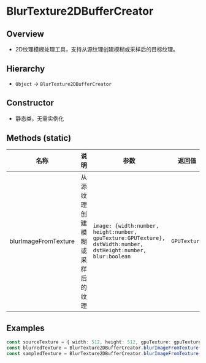 # BlurTexture2DBufferCreator

## Overview
- 2D纹理模糊处理工具，支持从源纹理创建模糊或采样后的目标纹理。

## Hierarchy
- `Object` → `BlurTexture2DBufferCreator`

## Constructor
- 静态类，无需实例化

## Methods (static)
| 名称 | 说明 | 参数 | 返回值 |
| --- | --- | --- | --- |
| blurImageFromTexture | 从源纹理创建模糊或采样后的纹理 | `image: {width:number, height:number, gpuTexture:GPUTexture}, dstWidth:number, dstHeight:number, blur:boolean` | `GPUTexture` |

## Examples
```ts
const sourceTexture = { width: 512, height: 512, gpuTexture: gpuTexture };
const blurredTexture = BlurTexture2DBufferCreator.blurImageFromTexture(sourceTexture, 256, 256, true);
const sampledTexture = BlurTexture2DBufferCreator.blurImageFromTexture(sourceTexture, 128, 128, false);
```
